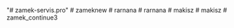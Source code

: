 "# zamek-servis.pro" 
#   z a m e k n e w  
 #   r a r n a n a  
 #   r a r n a n a  
 #   m a k i s z  
 #   m a k i s z  
 #   z a m e k _ c o n t i n u e 3  
 